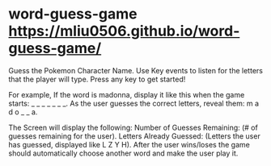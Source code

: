 # word-guess-game  https://mliu0506.github.io/word-guess-game/

Guess the Pokemon Character Name.
Use Key events to listen for the letters that the player will type.
Press any key to get started!


For example,
If the word is madonna, display it like this when the game starts: _ _ _ _ _ _ _.
As the user guesses the correct letters, reveal them: m a d o _  _ a.


The Screen will display the following:
Number of Guesses Remaining: (# of guesses remaining for the user).
Letters Already Guessed: (Letters the user has guessed, displayed like L Z Y H).
After the user wins/loses the game should automatically choose another word and make the user play it.

